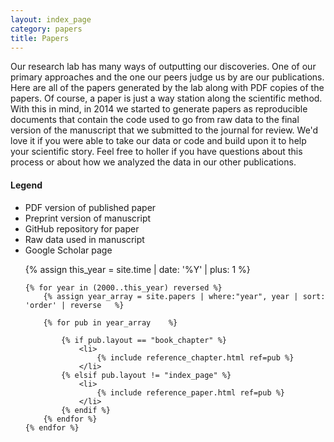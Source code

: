 ```yaml
---
layout: index_page
category: papers
title: Papers
---
```


<div class="bibliography">

<div class="container-fluid">
	<div class="row">
		<div class="col-md-8">
			Our research lab has many ways of outputting our discoveries. One of our primary approaches and the one our peers judge us by are our publications. Here are all of the papers generated by the lab along with PDF copies of the papers. Of course, a paper is just a way station along the scientific method. With this in mind, in 2014 we started to generate papers as reproducible documents that contain the code used to go from raw data to the final version of the manuscript that we submitted to the journal for review. We'd love it if you were able to take our data or code and build upon it to help your scientific story. Feel free to holler if you have questions about this process or about how we analyzed the data in our other publications.
		</div>
		<div class="col-md-4">
			<div class="legend">
				<h4>Legend</h4>
				<ul>
					<li><i class="fa-regular fa-file-pdf"></i> PDF version of published paper</li>
					<li><i class="fa-brands fa-paypal"></i> Preprint version of manuscript</li>
					<li><i class="fa-brands fa-github" ></i> GitHub repository for paper</li>
					<li><i class="fa-solid fa-table"></i> Raw data used in manuscript</li>
					<li><i class="fa-brands fa-google-scholar"></i> Google Scholar page</li>
				</ul>
			</div>
		</div>
	</div>
</div>
<ol reversed>
	{% assign this_year = site.time | date: '%Y' | plus: 1 %}

	{% for year in (2000..this_year) reversed %}
		{% assign year_array = site.papers | where:"year", year	| sort: 'order' | reverse	%}

		{% for pub in year_array 	%}

			{% if pub.layout == "book_chapter" %}
				<li>
					{% include reference_chapter.html ref=pub %}
				</li>
			{% elsif pub.layout != "index_page" %}
				<li>
					{% include reference_paper.html ref=pub %}
				</li>
			{% endif %}
		{% endfor %}
	{% endfor %}
</ol>
</div>
